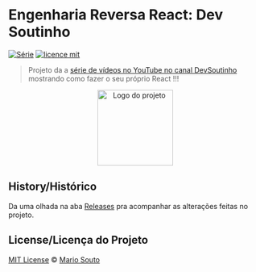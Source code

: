 # Engenharia Reversa React: Dev Soutinho 

[![Série](https://img.shields.io/badge/DevSoutinho-EngenhariaReversaReact-orange)](https://youtu.be/5MzOCxSWrrc)
[![licence mit](https://img.shields.io/badge/licence-MIT-blue.svg)](https://github.com/omariosouto/engenharia-reversa-react/blob/master/LICENSE)

> Projeto da a [série de vídeos no YouTube no canal DevSoutinho](https://youtu.be/5MzOCxSWrrc) mostrando como fazer o seu próprio React !!!

<p align="center">
  <img alt="Logo do projeto" width="150px" src="https://upload.wikimedia.org/wikipedia/commons/4/47/React.svg" />
</p>


## History/Histórico
Da uma olhada na aba [Releases](https://github.com/omariosouto/engenharia-reversa-react/releases) pra acompanhar as alterações feitas no projeto.

## License/Licença do Projeto
[MIT License](./LICENSE) © [Mario Souto](http://mariosouto.com/)
